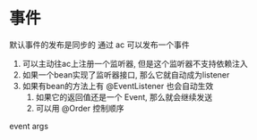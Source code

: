 # 事件 #
默认事件的发布是同步的
通过 ac 可以发布一个事件
1. 可以主动往ac上注册一个监听器, 但是这个监听器不支持依赖注入
2. 如果一个bean实现了监听器接口, 那么它就自动成为listener
3. 如果有bean的方法上有 @EventListener 也会自动生效
	1. 如果它的返回值还是一个 Event, 那么就会继续发送
	2. 可以用 @Order 控制顺序

event
args
